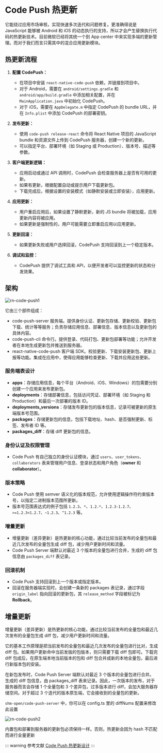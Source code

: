 # Code Push 热更新

它能绕过应用市场审核，实现快速多次迭代和问题修复。更准确得说是 JavaScript 能够被 Android 和 iOS 的动态执行的支持，所以才会产生替换执行代码的热更新技术。目前微软已经将其统一个到 App center 中来实现多端的更新管理。而对于我们而言只需其中的混合应用更新模块。

## 热更新流程

1. **配置 CodePush：**
   - 在项目中安装 `react-native-code-push` 依赖，并链接到项目中。
   - 对于 Android，需要在 `android/settings.gradle` 和 `android/app/build.gradle` 中添加相关配置，并在 `MainApplication.java` 中初始化 CodePush。
   - 对于 iOS，需要在 `AppDelegate.m` 中指定 CodePush 的 bundle URL，并在 `Info.plist` 中添加 CodePush 的部署密钥。

2. **发布更新：**
   - 使用 `code-push release-react` 命令将 React Native 项目的 JavaScript bundle 和资源文件上传到 CodePush 服务器，创建一个新的更新。
   - 可以指定平台、部署环境（如 Staging 或 Production）、版本号、描述等参数。

3. **客户端更新逻辑：**
   - 应用启动或通过 API 调用时，CodePush 会检查服务器上是否有可用的更新。
   - 如果有更新，根据配置自动或提示用户下载更新包。
   - 下载完成后，根据设置的安装模式（如静默安装或立即安装），应用更新。

4. **应用更新：**
   - 用户重启应用后，如果设置了静默更新，新的 JS bundle 将被加载，应用更新内容将被应用。
   - 如果更新是强制性的，用户可能需要立即重启应用以应用更新。

5. **更新回滚：**
   - 如果更新失败或用户选择回滚，CodePush 支持回滚到上一个稳定版本。

6. **调试和监控：**
   - CodePush 提供了调试工具和 API，以便开发者可以监控更新的状态和分发效果。

## 架构

![rn-code-push1](/blog/images/mobile/rn-code-push1.png)

它由三个部件组成：

- code-push-server 服务端。提供身份认证、更新包存储、更新校验、更新包下载、统计等等服务；负责存储应用信息、部署信息、版本信息以及更新包的具体内容。
- code-push-cli 命令行。提供登录、代码打包、更新包部署等功能；允许开发者在本地生成更新包并推送到服务器。
- react-native-code-push 客户端 SDK。校验更新、下载安装更新包、更新上报等功能。集成在应用中，使得应用能够检查更新、下载并应用这些更新。

### 服务端表设计

- **apps**：存储应用信息，每个平台（Android、iOS、Windows）的包需要分别创建一个应用来发布更新包。
- **deployments**：存储部署信息，包括访问凭证、部署环境（如 Staging 和 Production）和最后一次部署的版本 ID。
- **deployments_versions**：存储发布更新包的版本信息，记录可被更新的原生端版本号范围。
- **packages**：存储更新包的信息，包括下载地址、hash、是否强制更新、标签、发布者 ID 等。
- **packages_diff**：存储 diff 更新包的信息。

### 身份认证及权限管理

- Code Push 有自己独立的身份认证模块，通过 `users`、`user_tokens`、`collaborators` 表来管理用户信息、登录状态和用户角色（**owner** 和 **collaborator**）。

### 版本策略

- Code Push 使用 semver 语义化的版本规范，允许使用逻辑操作符约束版本号，以指定二进制版本范围所更新。
- 版本号范围表达式的例子包括 `1.2.3`、`*`、`1.2.*`、`1.2.3-1.2.7`、`>=1.2.3<1.2.7`、`~1.2.3`、`^1.2.3` 等。

### 增量更新

- 增量更新（差异更新）是热更新的核心功能，通过比较当前发布的全量包和最近几次发布的全量包生成 diff 包，减少用户更新时间和流量。
- Code Push Server 端默认对最近 3 个版本的全量包进行合并，生成的 diff 包信息由 `packages_diff` 表记录。

### 回滚机制

- Code Push 支持回滚到上一个版本或指定版本。
- 回滚在服务器端实现时，会创建一条新的 packages 表记录，通过字段 `origin_label` 指向回滚的更新包，其 `release_method` 字段被标记为 **Rollback**。

## 增量更新

增量更新（差异更新）是热更新的核心功能，通过比较当前发布的全量包和最近几次发布的全量包生成 diff 包，减少用户更新时间和流量。

它的基本工作原理是把当前发布的全量包和最近几次发布的全量包进行比对，生成 diff 包。如果用户更新命中当前发版的包版本，则只需要下载 diff 包即可。下载完 diff 包成后，在原生端本地当前版本的包和 diff 包合并成新的本地全量包，最后进行新版本包的安装。

在新包发布时，Code Push Server 端默认对最近 3 个版本的全量包进行合并。生成的 diff 包信息，由 packages_diff 表来记录。因此，一次版本的发布，对于服务器而言会存储 1 个全量包和 3 个差异包，过多版本进行 diff，会加大服务器存储空间。对于超过 3 个迭代的版本原生端，它会接收到的全量包的更新。

`shm-open/code-push-server` 中，你可以在 config.ts 里的 diffNums 配置来修改此设置

![rn-code-push2](/blog/images/mobile/rn-code-push2.png)

内置包和部署到服务器的更新包必须保持一样。否则，热更新会因为 hash 不匹配而进行全量更新

::: warning 参考文献
[Code Push 热更新设计](https://www.lumin.tech/blog/react-native-6-hot-update/)
:::
